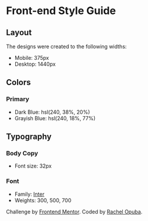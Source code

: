 # Front-end Style Guide

## Layout

The designs were created to the following widths:

- Mobile: 375px
- Desktop: 1440px

## Colors

### Primary

- Dark Blue: hsl(240, 38%, 20%)
- Grayish Blue: hsl(240, 18%, 77%)

## Typography

### Body Copy

- Font size: 32px

### Font

- Family: [Inter](https://fonts.google.com/specimen/Inter)
- Weights: 300, 500, 700

<div class="attribution">
  Challenge by <a href="https://www.frontendmentor.io?ref=challenge" target="_blank">Frontend Mentor</a>. 
  Coded by <a href="#">Rachel Opuba</a>.
</div>